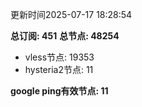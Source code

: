 更新时间2025-07-17 18:28:54

**总订阅: 451**
**总节点: 48254**
- vless节点: 19353
- hysteria2节点: 11

**google ping有效节点: 11**
